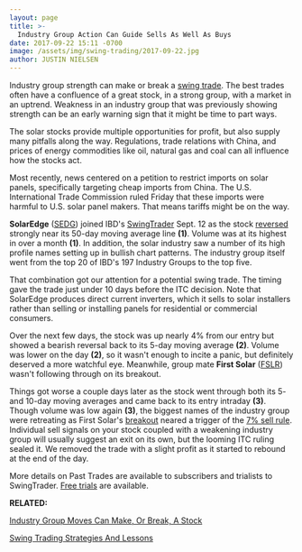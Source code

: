 ```yaml
---
layout: page
title: >-
  Industry Group Action Can Guide Sells As Well As Buys
date: 2017-09-22 15:11 -0700
image: /assets/img/swing-trading/2017-09-22.jpg
author: JUSTIN NIELSEN
---
```






Industry group strength can make or break a [swing trade](https://www.investors.com/ibd-university/swing-trading/). The best trades often have a confluence of a great stock, in a strong group, with a market in an uptrend. Weakness in an industry group that was previously showing strength can be an early warning sign that it might be time to part ways.


The solar stocks provide multiple opportunities for profit, but also supply many pitfalls along the way. Regulations, trade relations with China, and prices of energy commodities like oil, natural gas and coal can all influence how the stocks act.


Most recently, news centered on a petition to restrict imports on solar panels, specifically targeting cheap imports from China. The U.S. International Trade Commission ruled Friday that these imports were harmful to U.S. solar panel makers. That means tariffs might be on the way.


**SolarEdge** ([SEDG](https://research.investors.com/quote.aspx?symbol=SEDG)) joined IBD's [SwingTrader](http://shop.investors.com/offer/splashresponsive.aspx?id=SwingTrader&src=A011LPH) Sept. 12 as the stock [reversed](https://www.investors.com/research/swing-trading/buying-early-but-buying-smart-with-stock-reversals/) strongly near its 50-day moving average line **(1)**. Volume was at its highest in over a month **(1)**. In addition, the solar industry saw a number of its high profile names setting up in bullish chart patterns. The industry group itself went from the top 20 of IBD's 197 Industry Groups to the top five.


That combination got our attention for a potential swing trade. The timing gave the trade just under 10 days before the ITC decision. Note that SolarEdge produces direct current inverters, which it sells to solar installers rather than selling or installing panels for residential or commercial consumers.


Over the next few days, the stock was up nearly 4% from our entry but showed a bearish reversal back to its 5-day moving average **(2)**. Volume was lower on the day **(2)**, so it wasn't enough to incite a panic, but definitely deserved a more watchful eye. Meanwhile, group mate **First Solar** ([FSLR](https://research.investors.com/quote.aspx?symbol=FSLR)) wasn't following through on its breakout.


Things got worse a couple days later as the stock went through both its 5- and 10-day moving averages and came back to its entry intraday **(3)**. Though volume was low again **(3)**, the biggest names of the industry group were retreating as First Solar's [breakout](https://www.investors.com/ibd-university/how-to-buy/when-to-buy/) neared a trigger of the [7% sell rule](https://www.investors.com/ibd-university/how-to-sell/limit-losses/). Individual sell signals on your stock coupled with a weakening industry group will usually suggest an exit on its own, but the looming ITC ruling sealed it. We removed the trade with a slight profit as it started to rebound at the end of the day.


More details on Past Trades are available to subscribers and trialists to SwingTrader. [Free trials](http://shop.investors.com/offer/splashresponsive.aspx?id=SwingTrader&src=A011LPH) are available.


**RELATED:**


[Industry Group Moves Can Make, Or Break, A Stock](https://www.investors.com/research/swing-trading/industry-group-moves-can-make-or-break-a-stock/)


[Swing Trading Strategies And Lessons](https://www.investors.com/ibd-university/swing-trading/)


 




